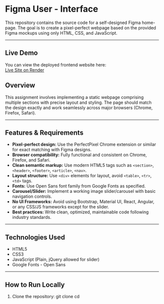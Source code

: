 # Figma User - Interface

This repository contains the source code for a self-designed Figma home-page. The goal is to create a pixel-perfect webpage based on the provided Figma mockups using only HTML, CSS, and JavaScript.

---

## Live Demo

You can view the deployed frontend website here:  
[Live Site on Render](https://figma-ui.onrender.com)


## Overview

This assignment involves implementing a static webpage comprising multiple sections with precise layout and styling. The page should match the design exactly and work seamlessly across major browsers (Chrome, Firefox, Safari).

---

## Features & Requirements

- **Pixel-perfect design:** Use the PerfectPixel Chrome extension or similar for exact matching with Figma designs.
- **Browser compatibility:** Fully functional and consistent on Chrome, Firefox, and Safari.
- **Clean semantic markup:** Use modern HTML5 tags such as `<section>`, `<header>`, `<footer>`, `<article>`, `<nav>`.
- **Layout structure:** Use `<div>` elements for layout, avoid `<table>`, `<tr>`, `<td>` tags.
- **Fonts:** Use Open Sans font family from Google Fonts as specified.
- **Carousel/Slider:** Implement a working image slider/carousel with basic navigation controls.
- **No UI Frameworks:** Avoid using Bootstrap, Material UI, React, Angular, or any CSS/JS frameworks except for the slider.
- **Best practices:** Write clean, optimized, maintainable code following industry standards.

---

## Technologies Used

- HTML5
- CSS3
- JavaScript (Plain, jQuery allowed for slider)
- Google Fonts - Open Sans

---

## How to Run Locally

1. Clone the repository:
   git clone <repo-url>
   cd <repo-folder>





